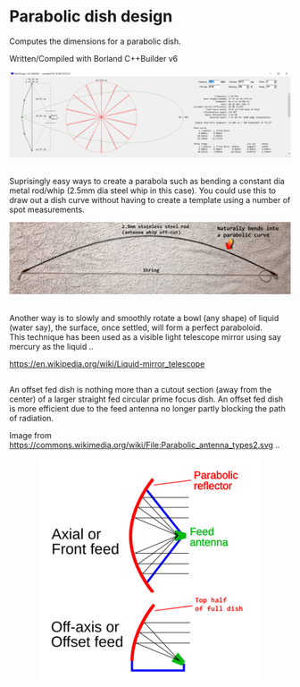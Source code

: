 # Parabolic dish design
Computes the dimensions for a parabolic dish.

Written/Compiled with Borland C++Builder v6

<div align="center">
<img src="/cap.png">
</div>

##

Suprisingly easy ways to create a parabola such as bending a constant dia metal rod/whip (2.5mm dia steel whip in this case).
You could use this to draw out a dish curve without having to create a template using a number of spot measurements.

<div align="center">
<img src="/Bent_steel_rod.png">
</div>

<br />

Another way is to slowly and smoothly rotate a bowl (any shape) of liquid (water say), the surface, once settled, will form a perfect paraboloid.
<br />
This technique has been used as a visible light telescope mirror using say mercury as the liquid ..

https://en.wikipedia.org/wiki/Liquid-mirror_telescope

##

An offset fed dish is nothing more than a cutout section (away from the center) of a larger straight fed circular prime focus dish. An offset fed dish is more efficient due to the feed antenna no longer partly blocking the path of radiation.

Image from https://commons.wikimedia.org/wiki/File:Parabolic_antenna_types2.svg ..

<div align="center">
<img src="/Offset_feed.png" width="400">
</div>
